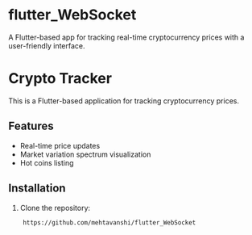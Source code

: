 # flutter_WebSocket
A Flutter-based app for tracking real-time cryptocurrency prices with a user-friendly interface.

# Crypto Tracker

This is a Flutter-based application for tracking cryptocurrency prices.

## Features
- Real-time price updates
- Market variation spectrum visualization
- Hot coins listing

## Installation
1. Clone the repository:
```bash
    https://github.com/mehtavanshi/flutter_WebSocket
